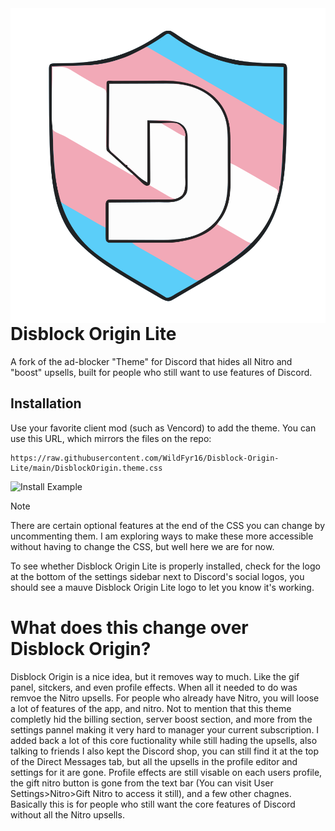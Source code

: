 <img src="logo.svg" align="right" alt="A white blue and pink colored Ublock Origin shield with the Discord 'D' in the center.">

# Disblock Origin Lite

A fork of the ad-blocker "Theme" for Discord that hides all Nitro and "boost" upsells, built for people who still want to use features of Discord.


## Installation

Use your favorite client mod (such as Vencord) to add the theme. You can use this URL, which mirrors the files on the repo:
```
https://raw.githubusercontent.com/WildFyr16/Disblock-Origin-Lite/main/DisblockOrigin.theme.css
```

![Install Example](https://github.com/user-attachments/assets/6952b753-7c60-43de-8495-116233902263)


> [!NOTE]
> There are certain optional features at the end of the CSS you can change by uncommenting them. I am exploring ways to make these more accessible without having to change the CSS, but well here we are for now.


To see whether Disblock Origin Lite is properly installed, check for the logo at the bottom of the settings sidebar next to Discord's social logos, you should see a mauve Disblock Origin Lite logo to let you know it's working.

# What does this change over Disblock Origin?

Disblock Origin is a nice idea, but it removes way to much. Like the gif panel, sitckers, and even profile effects. When all it needed to do was remvoe the Nitro upsells.
For people who already have Nitro, you will loose a lot of features of the app, and nitro.
Not to mention that this theme completly hid the billing section, server boost section, and more from the settings pannel making it very hard to manager your current subscription.
I added back a lot of this core fuctionality while still hading the upsells, also talking to friends I also kept the Discord shop, you can still find it at the top of the Direct Messages tab, but all the upsells in the profile editor and settings for it are gone.
Profile effects are still visable on each users profile, the gift nitro button is gone from the text bar (You can visit User Settings>Nitro>Gift Nitro to access it still), and a few other chagnes.
Basically this is for people who still want the core features of Discord without all the Nitro upsells.
